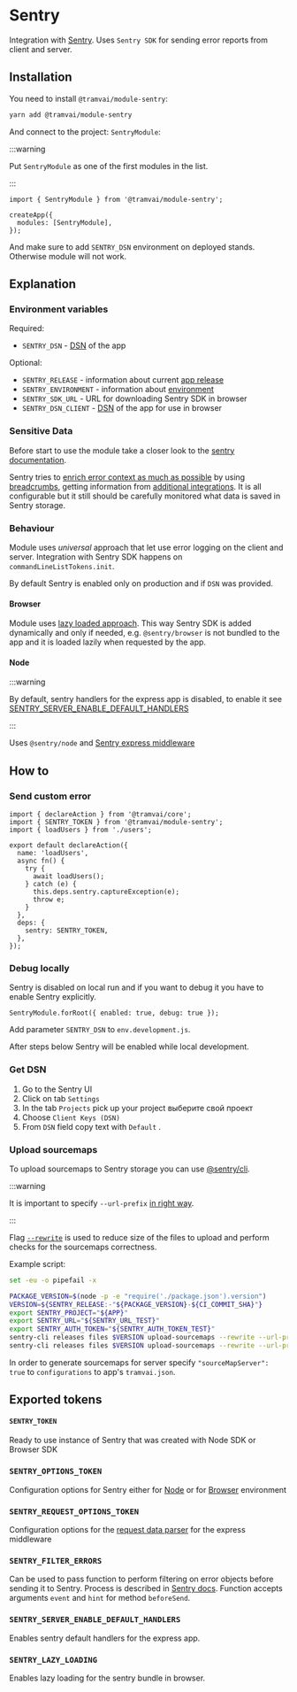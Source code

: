 # Sentry

Integration with [Sentry](https://docs.sentry.io/). Uses `Sentry SDK` for sending error reports from client and server.

## Installation

You need to install `@tramvai/module-sentry`:

```bash
yarn add @tramvai/module-sentry
```

And connect to the project: `SentryModule`:

:::warning

Put `SentryModule` as one of the first modules in the list.

:::

```tsx
import { SentryModule } from '@tramvai/module-sentry';

createApp({
  modules: [SentryModule],
});
```

And make sure to add `SENTRY_DSN` environment on deployed stands. Otherwise module will not work.

## Explanation

### Environment variables

Required:

- `SENTRY_DSN` - [DSN](https://docs.sentry.io/product/sentry-basics/dsn-explainer/) of the app

Optional:

- `SENTRY_RELEASE` - information about current [app release](https://docs.sentry.io/workflow/releases/)
- `SENTRY_ENVIRONMENT` - information about [environment](https://docs.sentry.io/product/sentry-basics/environments/)
- `SENTRY_SDK_URL` - URL for downloading Sentry SDK in browser
- `SENTRY_DSN_CLIENT` - [DSN](https://docs.sentry.io/product/sentry-basics/dsn-explainer/) of the app for use in browser

### Sensitive Data

Before start to use the module take a closer look to the [sentry documentation](https://docs.sentry.io/platforms/javascript/data-management/sensitive-data/).

Sentry tries to [enrich error context as much as possible](https://docs.sentry.io/platforms/javascript/enriching-events/) by using [breadcrumbs](https://docs.sentry.io/platforms/javascript/enriching-events/breadcrumbs/), getting information from [additional integrations](https://docs.sentry.io/platforms/javascript/configuration/integrations/). It is all configurable but it still should be carefully monitored what data is saved in Sentry storage.

### Behaviour

Module uses _universal_ approach that let use error logging on the client and server. Integration with Sentry SDK happens on `commandLineListTokens.init`.

By default Sentry is enabled only on production and if `DSN` was provided.

#### Browser

Module uses [lazy loaded approach](https://docs.sentry.io/platforms/javascript/install/lazy-load-sentry/). This way Sentry SDK is added dynamically and only if needed, e.g. `@sentry/browser` is not bundled to the app and it is loaded lazily when requested by the app.

#### Node

:::warning

By default, sentry handlers for the express app is disabled, to enable it see [SENTRY_SERVER_ENABLE_DEFAULT_HANDLERS](#sentry_server_enable_default_handlers)

:::

Uses `@sentry/node` and [Sentry express middleware](https://docs.sentry.io/platforms/node/express/)

## How to

### Send custom error

```tsx
import { declareAction } from '@tramvai/core';
import { SENTRY_TOKEN } from '@tramvai/module-sentry';
import { loadUsers } from './users';

export default declareAction({
  name: 'loadUsers',
  async fn() {
    try {
      await loadUsers();
    } catch (e) {
      this.deps.sentry.captureException(e);
      throw e;
    }
  },
  deps: {
    sentry: SENTRY_TOKEN,
  },
});
```

### Debug locally

Sentry is disabled on local run and if you want to debug it you have to enable Sentry explicitly.

```tsx
SentryModule.forRoot({ enabled: true, debug: true });
```

Add parameter `SENTRY_DSN` to `env.development.js`.

After steps below Sentry will be enabled while local development.

### Get DSN

1. Go to the Sentry UI
2. Click on tab `Settings`
3. In the tab `Projects` pick up your project выберите свой проект
4. Choose `Client Keys (DSN)`
5. From `DSN` field copy text with `Default` .

### Upload sourcemaps

To upload sourcemaps to Sentry storage you can use [@sentry/cli](https://github.com/getsentry/sentry-cli).

:::warning

It is important to specify `--url-prefix` [in right way](https://docs.sentry.io/platforms/javascript/config/sourcemaps/#using-sentry-cli).

:::

Flag [`--rewrite`](https://docs.sentry.io/cli/releases/#sentry-cli-sourcemaps) is used to reduce size of the files to upload and perform checks for the sourcemaps correctness.

Example script:

```sh
set -eu -o pipefail -x

PACKAGE_VERSION=$(node -p -e "require('./package.json').version")
VERSION=${SENTRY_RELEASE:-"${PACKAGE_VERSION}-${CI_COMMIT_SHA}"}
export SENTRY_PROJECT="${APP}"
export SENTRY_URL="${SENTRY_URL_TEST}"
export SENTRY_AUTH_TOKEN="${SENTRY_AUTH_TOKEN_TEST}"
sentry-cli releases files $VERSION upload-sourcemaps --rewrite --url-prefix "~/" ./server/ & \
sentry-cli releases files $VERSION upload-sourcemaps --rewrite --url-prefix "~/platform/" ./assets/
```

In order to generate sourcemaps for server specify `"sourceMapServer": true` to `configurations` to app's `tramvai.json`.

## Exported tokens

#### `SENTRY_TOKEN`

Ready to use instance of Sentry that was created with Node SDK or Browser SDK

### `SENTRY_OPTIONS_TOKEN`

Configuration options for Sentry either for [Node](https://docs.sentry.io/platforms/node/configuration/) or for [Browser](https://docs.sentry.io/platforms/javascript/configuration/) environment

### `SENTRY_REQUEST_OPTIONS_TOKEN`

Configuration options for the [request data parser](https://docs.sentry.io/platforms/node/express/) for the express middleware

### `SENTRY_FILTER_ERRORS`

Can be used to pass function to perform filtering on error objects before sending it to Sentry. Process is described in [Sentry docs](https://docs.sentry.io/platforms/javascript/configuration/filtering/). Function accepts arguments `event` and `hint` for method `beforeSend`.

### `SENTRY_SERVER_ENABLE_DEFAULT_HANDLERS`

Enables sentry default handlers for the express app.

### `SENTRY_LAZY_LOADING`

Enables lazy loading for the sentry bundle in browser.
